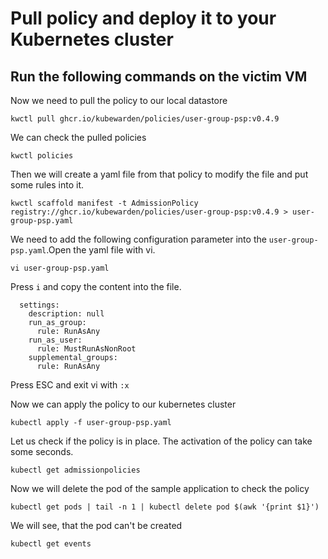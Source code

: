 # Pull policy and deploy it to your Kubernetes cluster

## Run the following commands on the victim VM

Now we need to pull the policy to our local datastore

```kwctl pull ghcr.io/kubewarden/policies/user-group-psp:v0.4.9```

We can check the pulled policies

```kwctl policies```

Then we will create a yaml file from that policy to modify the file and put some rules into it.

```
kwctl scaffold manifest -t AdmissionPolicy registry://ghcr.io/kubewarden/policies/user-group-psp:v0.4.9 > user-group-psp.yaml
```

We need to add the following configuration parameter into the `user-group-psp.yaml`.Open the yaml file with vi.

```vi user-group-psp.yaml```

Press `i` and copy the content into the file.

```ctr:
  settings:
    description: null
    run_as_group:
      rule: RunAsAny
    run_as_user:
      rule: MustRunAsNonRoot
    supplemental_groups:
      rule: RunAsAny
```

Press ESC and exit vi with `:x`

Now we can apply the policy to our kubernetes cluster

```kubectl apply -f user-group-psp.yaml```

Let us check if the policy is in place. The activation of the policy can take some seconds.

```kubectl get admissionpolicies```

Now we will delete the pod of the sample application to check the policy

```kubectl get pods | tail -n 1 | kubectl delete pod $(awk '{print $1}')```

We will see, that the pod can't be created

```kubectl get events```
